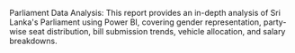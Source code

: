 Parliament Data Analysis:
This report provides an in-depth analysis of Sri Lanka's Parliament using Power BI, covering gender representation, party-wise seat distribution, bill submission trends, vehicle allocation, and salary breakdowns.
